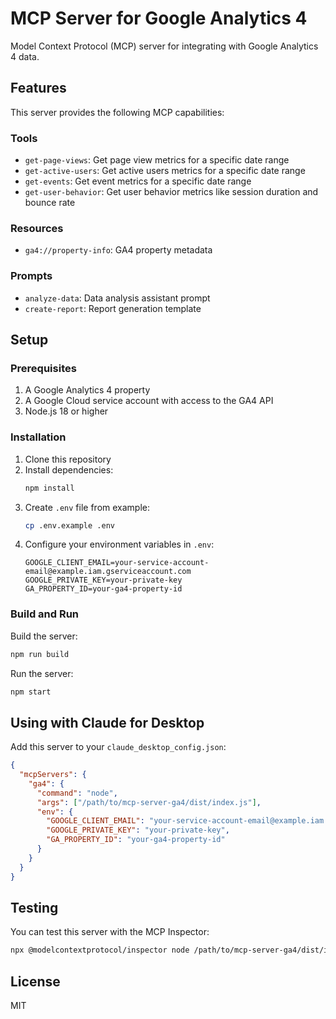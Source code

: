 # MCP Server for Google Analytics 4

Model Context Protocol (MCP) server for integrating with Google Analytics 4 data.

## Features

This server provides the following MCP capabilities:

### Tools
- `get-page-views`: Get page view metrics for a specific date range
- `get-active-users`: Get active users metrics for a specific date range
- `get-events`: Get event metrics for a specific date range
- `get-user-behavior`: Get user behavior metrics like session duration and bounce rate

### Resources
- `ga4://property-info`: GA4 property metadata

### Prompts
- `analyze-data`: Data analysis assistant prompt
- `create-report`: Report generation template

## Setup

### Prerequisites

1. A Google Analytics 4 property
2. A Google Cloud service account with access to the GA4 API
3. Node.js 18 or higher

### Installation

1. Clone this repository
2. Install dependencies:
   ```bash
   npm install
   ```
3. Create `.env` file from example:
   ```bash
   cp .env.example .env
   ```
4. Configure your environment variables in `.env`:
   ```
   GOOGLE_CLIENT_EMAIL=your-service-account-email@example.iam.gserviceaccount.com
   GOOGLE_PRIVATE_KEY=your-private-key
   GA_PROPERTY_ID=your-ga4-property-id
   ```

### Build and Run

Build the server:
```bash
npm run build
```

Run the server:
```bash
npm start
```

## Using with Claude for Desktop

Add this server to your `claude_desktop_config.json`:

```json
{
  "mcpServers": {
    "ga4": {
      "command": "node",
      "args": ["/path/to/mcp-server-ga4/dist/index.js"],
      "env": {
        "GOOGLE_CLIENT_EMAIL": "your-service-account-email@example.iam.gserviceaccount.com",
        "GOOGLE_PRIVATE_KEY": "your-private-key",
        "GA_PROPERTY_ID": "your-ga4-property-id"
      }
    }
  }
}
```

## Testing

You can test this server with the MCP Inspector:

```bash
npx @modelcontextprotocol/inspector node /path/to/mcp-server-ga4/dist/index.js
```

## License

MIT
